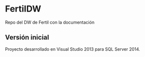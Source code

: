 # FertilDW
Repo del DW de Fertil con la documentación

## Versión inicial
Proyecto desarrollado en Visual Studio 2013 para SQL Server 2014.
